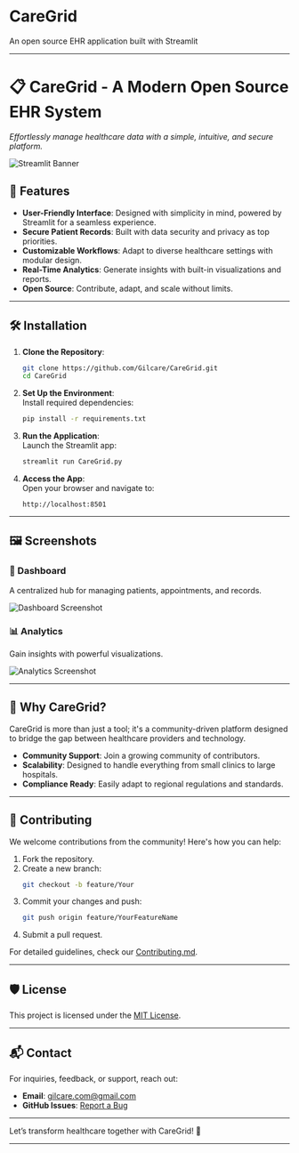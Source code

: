 # CareGrid
An open source EHR application built with Streamlit


---

# 📋 CareGrid - A Modern Open Source EHR System  
*Effortlessly manage healthcare data with a simple, intuitive, and secure platform.*

![Streamlit Banner](https://user-images-placeholder.com/banner-image)

## 🌟 Features  
- **User-Friendly Interface**: Designed with simplicity in mind, powered by Streamlit for a seamless experience.  
- **Secure Patient Records**: Built with data security and privacy as top priorities.  
- **Customizable Workflows**: Adapt to diverse healthcare settings with modular design.  
- **Real-Time Analytics**: Generate insights with built-in visualizations and reports.  
- **Open Source**: Contribute, adapt, and scale without limits.  

---

## 🛠️ Installation  

1. **Clone the Repository**:  
   ```bash
   git clone https://github.com/Gilcare/CareGrid.git  
   cd CareGrid 
   ```  

2. **Set Up the Environment**:  
   Install required dependencies:  
   ```bash
   pip install -r requirements.txt  
   ```  

3. **Run the Application**:  
   Launch the Streamlit app:  
   ```bash
   streamlit run CareGrid.py  
   ```  

4. **Access the App**:  
   Open your browser and navigate to:  
   ```
   http://localhost:8501  
   ```

---

## 🖼️ Screenshots  

### 🏥 Dashboard  
A centralized hub for managing patients, appointments, and records.  

![Dashboard Screenshot](https://user-images-placeholder.com/dashboard-image)

### 📊 Analytics  
Gain insights with powerful visualizations.  

![Analytics Screenshot](https://user-images-placeholder.com/analytics-image)

---

## 🚀 Why CareGrid?  

CareGrid is more than just a tool; it's a community-driven platform designed to bridge the gap between healthcare providers and technology.  

- **Community Support**: Join a growing community of contributors.  
- **Scalability**: Designed to handle everything from small clinics to large hospitals.  
- **Compliance Ready**: Easily adapt to regional regulations and standards.  

---

## 🤝 Contributing  

We welcome contributions from the community! Here's how you can help:  

1. Fork the repository.  
2. Create a new branch:  
   ```bash
   git checkout -b feature/Your 
   ```  
3. Commit your changes and push:  
   ```bash
   git push origin feature/YourFeatureName  
   ```  
4. Submit a pull request.  

For detailed guidelines, check our [Contributing.md](CONTRIBUTING.md).  

---

## 🛡️ License  

This project is licensed under the [MIT License](LICENSE).  

---

## 📬 Contact  

For inquiries, feedback, or support, reach out:  

- **Email**: gilcare.com@gmail.com  
- **GitHub Issues**: [Report a Bug](https://github.com/Gilcare/CareGrid/issues)  

---

Let’s transform healthcare together with CareGrid! 🚀  

---


